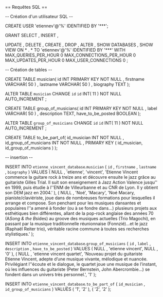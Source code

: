 == Requêtes SQL ==

-- Création d'un utilisateur SQL --

CREATE USER 'etiennev'@'%' IDENTIFIED BY  '***';

GRANT SELECT , 
INSERT ,

UPDATE ,
DELETE ,
CREATE ,
DROP ,
ALTER ,
SHOW DATABASES ,
SHOW VIEW ON * . * TO  'etiennev'@'%' IDENTIFIED BY  '***' WITH MAX_QUERIES_PER_HOUR 0 MAX_CONNECTIONS_PER_HOUR 0 MAX_UPDATES_PER_HOUR 0 MAX_USER_CONNECTIONS 0 ;

-- Création de tables --

CREATE TABLE musician(
id INT PRIMARY KEY NOT NULL ,
firstname VARCHAR( 50 ) ,
lastname VARCHAR( 50 ) ,
biography TEXT
);

ALTER TABLE  `musician` CHANGE  `id`  `id` INT( 11 ) NOT NULL AUTO_INCREMENT ;

CREATE TABLE group_of_musicians(
id INT PRIMARY KEY NOT NULL ,
label VARCHAR( 50 ) ,
description TEXT,
have_to_be_posted BOOLEAN
);

ALTER TABLE  `group_of_musicians` CHANGE  `id`  `id` INT( 11 ) NOT NULL AUTO_INCREMENT ;

CREATE TABLE to_be_part_of(
id_musician INT NOT NULL ,
id_group_of_musicians INT NOT NULL ,
PRIMARY KEY ( id_musician, id_group_of_musicians )
);

-- insertion --

INSERT INTO  `etienne_vincent_database`.`musician` (
`id` ,
`firstname` ,
`lastname` ,
`biography`
)
VALUES (
NULL ,  'etienne',  'vincent', 'Etienne Vincent commence la guitare rock à treize ans et découvre ensuite le jazz grâce au guitariste Gilles Trial. Il suit son enseignement à Jazz Action Valence jusqu'' en 1999, puis étudie à l''ENM de Villeurbanne et au CNR de Lyon. Il y obtient son DEM jazz en 2004.'
), (
NULL ,  'Noé',  'Macary', 'Noé Macary, pianiste/claviériste, joue dans de nombreuses formations pour lesquelles il arrange et compose. Son penchant pour les musiques dansantes et populaires l''a amené à fonder (ou à se fondre dans...) plusieurs projets aux esthétiques bien différentes, allant de la pop-rock anglaise des années 70 (A*Song & the B*sides) au groove des musiques actuelles (Trio Magochi), en passant par la musique traditionnelle réunionnaise (Fonnzié)...et le jazz (Raphaël Reiter trio), véritable racine commune à toutes ses recherches stylistiques.'
);

INSERT INTO  `etienne_vincent_database`.`group_of_musicians` (
`id` ,
`label` ,
`description` ,
`have_to_be_posted`
)
VALUES (
NULL ,  'etienne vincent', NULL ,  '0'
), (
NULL ,  'etienne vincent quartet', 'Nouveau projet du guitariste Etienne Vincent, adepte d’une musique vivante, mélodique et nuancée. Privilégiant l''écoute et le dialogue, le quartet joue une musique de l’instant, où les influences du guitariste (Peter Bernstein, John Abercrombie...) se fondent dans un univers très personnel.', '1'
);

INSERT INTO  `etienne_vincent_database`.`to_be_part_of` (
`id_musician` ,
`id_group_of_musicians`
)
VALUES (
'1',  '2'
), (
'2',  '2'
);